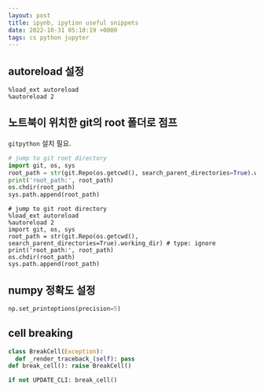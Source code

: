 ```yaml
---
layout: post
title: ipynb, ipytion useful snippets
date: 2022-10-31 05:10:19 +0000
tags: cs python jupyter 
---
```


## autoreload 설정
```
%load_ext autoreload
%autoreload 2
```

## 노트북이 위치한 git의 root 폴더로 점프
`gitpython` 설치 필요.

```python
# jump to git root directory
import git, os, sys
root_path = str(git.Repo(os.getcwd(), search_parent_directories=True).working_dir) # type: ignore
print('root_path:', root_path)
os.chdir(root_path)
sys.path.append(root_path)
```
```
# jump to git root directory
%load_ext autoreload
%autoreload 2
import git, os, sys
root_path = str(git.Repo(os.getcwd(), search_parent_directories=True).working_dir) # type: ignore
print('root_path:', root_path)
os.chdir(root_path)
sys.path.append(root_path)
```

## numpy 정확도 설정
```python
np.set_printoptions(precision=5)
```

## cell breaking
```python
class BreakCell(Exception):
  def _render_traceback_(self): pass
def break_cell(): raise BreakCell()
```

```python
if not UPDATE_CLI: break_cell()
```